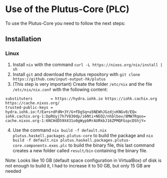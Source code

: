 # Use of the Plutus-Core (PLC)

To use the Plutus-Core you need to follow the next steps:

## Installation

### Linux

1. Install `nix` with the command `curl -L https://nixos.org/nix/install | sh`
2. Install `git` and download the plutus repository with `git clone https://github.com/input-output-hk/plutus`
3. (This step is very important) Create the folder `/etc/nix` and the file `/etc/nix/nix.conf` with the following content:
```
substituters        = https://hydra.iohk.io https://iohk.cachix.org https://cache.nixos.org/
trusted-public-keys = hydra.iohk.io:f/Ea+s+dFdN+3Y/G+FDgSq+a5NEWhJGzdjvKNGv0/EQ= iohk.cachix.org-1:DpRUyj7h7V830dp/i6Nti+NEO2/nhblbov/8MW7Rqoo= cache.nixos.org-1:6NCHdD59X431o0gWypbMrAURkbJ16ZPMQFGspcDShjY=
```
4. Use the command `nix build -f default.nix plutus.haskell.packages.plutus-core` to build the package and `nix build -f default.nix plutus.haskell.packages.plutus-core.components.exes.plc` to build the binary file, this last command creates a new folder called `result/bin` containing the binary file.

Note: Looks like 10 GB (default space configuration in VirtualBox) of disk is not enough to build it, I had to increase it to 50 GB, but only 15 GB are needed
